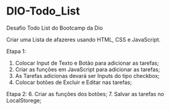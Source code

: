 # DIO-Todo_List
Desafio Todo List do Bootcamp da Dio

Criar uma Lista de afazeres usando HTML, CSS e JavaScript.

Etapa 1:
1. Colocar Input de Texto e Botão para adicionar as tarefas;
2. Criar as funções em JavaScript para adicionar as tarefas;
3. As Tarefas adicionas devará ser Inputs do tipo checkbox;
4. Colocar botões de Excluir e Editar nas tarefas;

Etapa 2:
6. Criar as funções dos botões;
7. Salvar as tarefas no LocalStorege;
